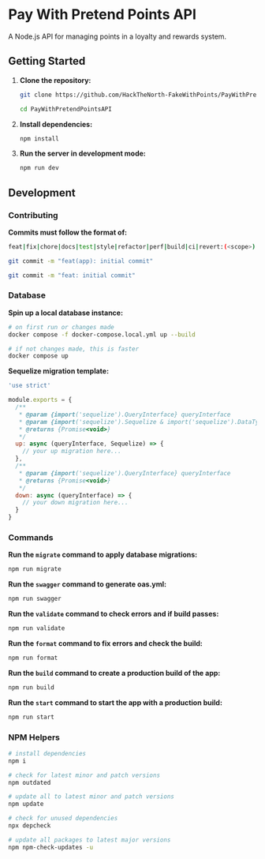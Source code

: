# Pay With Pretend Points API

A Node.js API for managing points in a loyalty and rewards system.

## Getting Started

1. **Clone the repository:**

   ```bash
   git clone https://github.com/HackTheNorth-FakeWithPoints/PayWithPretendPointsAPI.git

   cd PayWithPretendPointsAPI
   ```

2. **Install dependencies:**

   ```bash
   npm install
   ```

3. **Run the server in development mode:**

   ```bash
   npm run dev
   ```

## Development

### **Contributing**

**Commits must follow the format of:**

```bash
feat|fix|chore|docs|test|style|refactor|perf|build|ci|revert:(<scope>): "YOUR COMMIT MESSAGE"

git commit -m "feat(app): initial commit"

git commit -m "feat: initial commit"
```

### **Database**

**Spin up a local database instance:**

```bash
# on first run or changes made
docker compose -f docker-compose.local.yml up --build

# if not changes made, this is faster
docker compose up
```

**Sequelize migration template:**

```js
'use strict'

module.exports = {
  /**
   * @param {import('sequelize').QueryInterface} queryInterface
   * @param {import('sequelize').Sequelize & import('sequelize').DataTypes} Sequelize
   * @returns {Promise<void>}
   */
  up: async (queryInterface, Sequelize) => {
    // your up migration here...
  },
  /**
   * @param {import('sequelize').QueryInterface} queryInterface
   * @returns {Promise<void>}
   */
  down: async (queryInterface) => {
    // your down migration here...
  }
}
```

### **Commands**

**Run the `migrate` command to apply database migrations:**

```bash
npm run migrate
```

**Run the `swagger` command to generate oas.yml:**

```bash
npm run swagger
```

**Run the `validate` command to check errors and if build passes:**

```bash
npm run validate
```

**Run the `format` command to fix errors and check the build:**

```bash
npm run format
```

**Run the `build` command to create a production build of the app:**

```bash
npm run build
```

**Run the `start` command to start the app with a production build:**

```bash
npm run start
```

### **NPM Helpers**

```bash
# install dependencies
npm i

# check for latest minor and patch versions
npm outdated

# update all to latest minor and patch versions
npm update

# check for unused dependencies
npx depcheck

# update all packages to latest major versions
npm npm-check-updates -u
```
